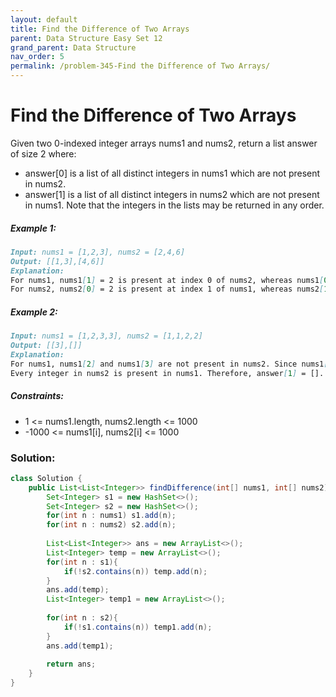 ```yaml
---
layout: default
title: Find the Difference of Two Arrays
parent: Data Structure Easy Set 12
grand_parent: Data Structure
nav_order: 5
permalink: /problem-345-Find the Difference of Two Arrays/
---
```

# Find the Difference of Two Arrays
Given two 0-indexed integer arrays nums1 and nums2, return a list answer of size 2 where:

* answer[0] is a list of all distinct integers in nums1 which are not present in nums2.
* answer[1] is a list of all distinct integers in nums2 which are not present in nums1.
Note that the integers in the lists may be returned in any order.

##### Example 1:
```markdown
Input: nums1 = [1,2,3], nums2 = [2,4,6]
Output: [[1,3],[4,6]]
Explanation:
For nums1, nums1[1] = 2 is present at index 0 of nums2, whereas nums1[0] = 1 and nums1[2] = 3 are not present in nums2. Therefore, answer[0] = [1,3].
For nums2, nums2[0] = 2 is present at index 1 of nums1, whereas nums2[1] = 4 and nums2[2] = 6 are not present in nums2. Therefore, answer[1] = [4,6].
```
##### Example 2:
```markdown
Input: nums1 = [1,2,3,3], nums2 = [1,1,2,2]
Output: [[3],[]]
Explanation:
For nums1, nums1[2] and nums1[3] are not present in nums2. Since nums1[2] == nums1[3], their value is only included once and answer[0] = [3].
Every integer in nums2 is present in nums1. Therefore, answer[1] = [].
```
##### Constraints:
* 1 <= nums1.length, nums2.length <= 1000
* -1000 <= nums1[i], nums2[i] <= 1000

### Solution:
```java
class Solution {
    public List<List<Integer>> findDifference(int[] nums1, int[] nums2) {
        Set<Integer> s1 = new HashSet<>();
        Set<Integer> s2 = new HashSet<>();
        for(int n : nums1) s1.add(n);
        for(int n : nums2) s2.add(n);
        
        List<List<Integer>> ans = new ArrayList<>();
        List<Integer> temp = new ArrayList<>();
        for(int n : s1){
            if(!s2.contains(n)) temp.add(n);
        }
        ans.add(temp);
        List<Integer> temp1 = new ArrayList<>();
        
        for(int n : s2){
            if(!s1.contains(n)) temp1.add(n);
        }
        ans.add(temp1);
        
        return ans;
    }
}
```